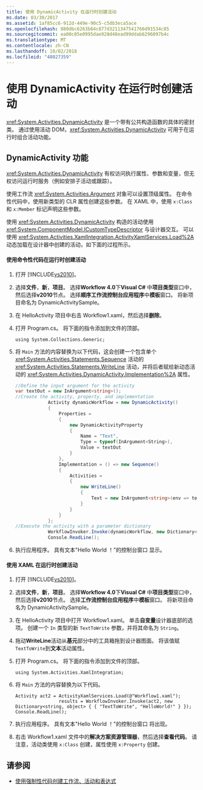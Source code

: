```yaml
---
title: 使用 DynamicActivity 在运行时创建活动
ms.date: 03/30/2017
ms.assetid: 1af85cc6-912d-449e-90c5-c5db3eca5ace
ms.openlocfilehash: 880dbc6263b64c877d3211347541766d91534c85
ms.sourcegitcommit: ea00c05e0995dae928d48ead99ddab6296097b4c
ms.translationtype: MT
ms.contentlocale: zh-CN
ms.lasthandoff: 10/02/2018
ms.locfileid: "48027359"
---
```

# <a name="creating-an-activity-at-runtime-with-dynamicactivity"></a>使用 DynamicActivity 在运行时创建活动
<xref:System.Activities.DynamicActivity> 是一个带有公共构造函数的具体的密封类。 通过使用活动 DOM，<xref:System.Activities.DynamicActivity> 可用于在运行时组合活动功能。  
  
## <a name="dynamicactivity-features"></a>DynamicActivity 功能  
 <xref:System.Activities.DynamicActivity> 有权访问执行属性、参数和变量，但无权访问运行时服务（例如安排子活动或跟踪）。  
  
 使用工作流 <xref:System.Activities.Argument> 对象可以设置顶级属性。 在命令性代码中，使用新类型的 CLR 属性创建这些参数。 在 XAML 中，使用 `x:Class` 和 `x:Member` 标记声明这些参数。  
  
 使用 <xref:System.Activities.DynamicActivity> 构造的活动使用 <xref:System.ComponentModel.ICustomTypeDescriptor> 与设计器交互。 可以使用 <xref:System.Activities.XamlIntegration.ActivityXamlServices.Load%2A> 动态加载在设计器中创建的活动，如下面的过程所示。  
  
#### <a name="to-create-an-activity-at-runtime-using-imperative-code"></a>使用命令性代码在运行时创建活动  
  
1.  打开 [!INCLUDE[vs2010](../../../includes/vs2010-md.md)]。  
  
2.  选择**文件**，**新**，**项目**。 选择**Workflow 4.0**下**Visual C#** 中**项目类型**窗口中，然后选择**v2010**节点。 选择**顺序工作流控制台应用程序**中**模板**窗口。 将新项目命名为 DynamicActivitySample。  
  
3.  在 HelloActivity 项目中右击 Workflow1.xaml，然后选择**删除**。  
  
4.  打开 Program.cs。 将下面的指令添加到文件的顶部。  
  
    ```  
    using System.Collections.Generic;  
    ```  
  
5.  将 `Main` 方法的内容替换为以下代码，这会创建一个包含单个 <xref:System.Activities.Statements.Sequence> 活动的 <xref:System.Activities.Statements.WriteLine> 活动，并将后者赋给新动态活动的 <xref:System.Activities.DynamicActivity.Implementation%2A> 属性。  
  
    ```csharp  
    //Define the input argument for the activity  
    var textOut = new InArgument<string>();  
    //Create the activity, property, and implementation  
                Activity dynamicWorkflow = new DynamicActivity()  
                {  
                    Properties =   
                    {  
                        new DynamicActivityProperty  
                        {  
                            Name = "Text",  
                            Type = typeof(InArgument<String>),  
                            Value = textOut  
                        }  
                    },  
                    Implementation = () => new Sequence()  
                    {  
                        Activities =   
                        {  
                            new WriteLine()  
                            {  
                                Text = new InArgument<string>(env => textOut.Get(env))  
                            }  
                        }  
                    }  
                };  
    //Execute the activity with a parameter dictionary  
                WorkflowInvoker.Invoke(dynamicWorkflow, new Dictionary<string, object> { { "Text", "Hello World!" } });  
                Console.ReadLine();  
    ```  
  
6.  执行应用程序。 具有文本"Hello World ！"的控制台窗口 显示。  
  
#### <a name="to-create-an-activity-at-runtime-using-xaml"></a>使用 XAML 在运行时创建活动  
  
1.  打开 [!INCLUDE[vs2010](../../../includes/vs2010-md.md)]。  
  
2.  选择**文件**，**新**，**项目**。 选择**Workflow 4.0**下**Visual C#** 中**项目类型**窗口中，然后选择**v2010**节点。 选择**工作流控制台应用程序**中**模板**窗口。 将新项目命名为 DynamicActivitySample。  
  
3.  在 HelloActivity 项目中打开 Workflow1.xaml。 单击**自变量**设计器底部的选项。 创建一个 `In` 类型的新 `TextToWrite` 参数，并将其命名为 `String`。  
  
4.  拖动**WriteLine**活动从**基元**部分中的工具箱拖到设计器图面。 将该值赋`TextToWrite`到**文本**活动属性。  
  
5.  打开 Program.cs。 将下面的指令添加到文件的顶部。  
  
    ```  
    using System.Activities.XamlIntegration;  
    ```  
  
6.  将 `Main` 方法的内容替换为以下代码。  
  
    ```  
    Activity act2 = ActivityXamlServices.Load(@"Workflow1.xaml");  
                    results = WorkflowInvoker.Invoke(act2, new Dictionary<string, object> { { "TextToWrite", "HelloWorld!" } });  
    Console.ReadLine();  
    ```  
  
7.  执行应用程序。 具有文本"Hello World ！"的控制台窗口 将出现。  
  
8.  右击 Workflow1.xaml 文件中的**解决方案资源管理器**，然后选择**查看代码**。 请注意，活动类使用 `x:Class` 创建，属性使用 `x:Property` 创建。  
  
## <a name="see-also"></a>请参阅

- [使用强制性代码创建工作流、活动和表达式](../../../docs/framework/windows-workflow-foundation/authoring-workflows-activities-and-expressions-using-imperative-code.md)